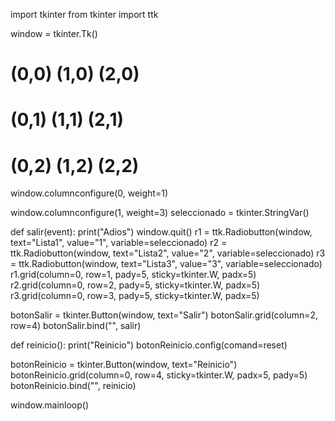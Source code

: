 import tkinter
from tkinter import ttk

window = tkinter.Tk()
# (0,0) (1,0) (2,0)
# (0,1) (1,1) (2,1)
# (0,2) (1,2) (2,2)
window.columnconfigure(0, weight=1)

window.columnconfigure(1, weight=3)
seleccionado = tkinter.StringVar()

def salir(event):
    print("Adios")
    window.quit()
r1 = ttk.Radiobutton(window, text="Lista1", value="1", variable=seleccionado)
r2 = ttk.Radiobutton(window, text="Lista2", value="2", variable=seleccionado)
r3 = ttk.Radiobutton(window, text="Lista3", value="3", variable=seleccionado)
r1.grid(column=0, row=1, pady=5, sticky=tkinter.W, padx=5)
r2.grid(column=0, row=2, pady=5, sticky=tkinter.W, padx=5)
r3.grid(column=0, row=3, pady=5, sticky=tkinter.W, padx=5)

botonSalir = tkinter.Button(window, text="Salir")
botonSalir.grid(column=2, row=4)
botonSalir.bind("<Button-1>", salir)


def reinicio():
    print("Reinicio")
    botonReinicio.config(comand=reset)
    


botonReinicio = tkinter.Button(window, text="Reinicio")
botonReinicio.grid(column=0, row=4, sticky=tkinter.W, padx=5, pady=5)
botonReinicio.bind("<Button-1>", reinicio)


window.mainloop()
